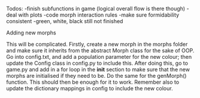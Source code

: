 Todos:
-finish subfunctions in game (logical overall flow is there though)
-deal with plots
-code morph interaction rules
-make sure formidability consistent
-green, white, black still not finished



Adding new morphs

This will be complicated. Firstly, create a new morph in the morphs folder and make sure it inherits from the abstract Morph class for the sake of OOP. Go into config.txt, and add a population parameter for the new colour; then update the Config class in config.py to include this. 
    After doing this, go to game.py and add in a for loop in the __init__ section to make sure that the new morphs are initialised if 
they need to be. Do the same for the genMorph() function. This should then be enough for it to work. Remember also to update the dictionary mappings in config to include the new colour.